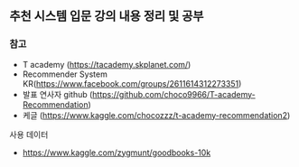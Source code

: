 ## 추천 시스템 입문 강의 내용 정리 및 공부  
### 참고
- T academy (https://tacademy.skplanet.com/)  
- Recommender System KR(https://www.facebook.com/groups/2611614312273351)  
- 발표 연사자 github (https://github.com/choco9966/T-academy-Recommendation)  
- 케글 (https://www.kaggle.com/chocozzz/t-academy-recommendation2)  

사용 데이터
- https://www.kaggle.com/zygmunt/goodbooks-10k
